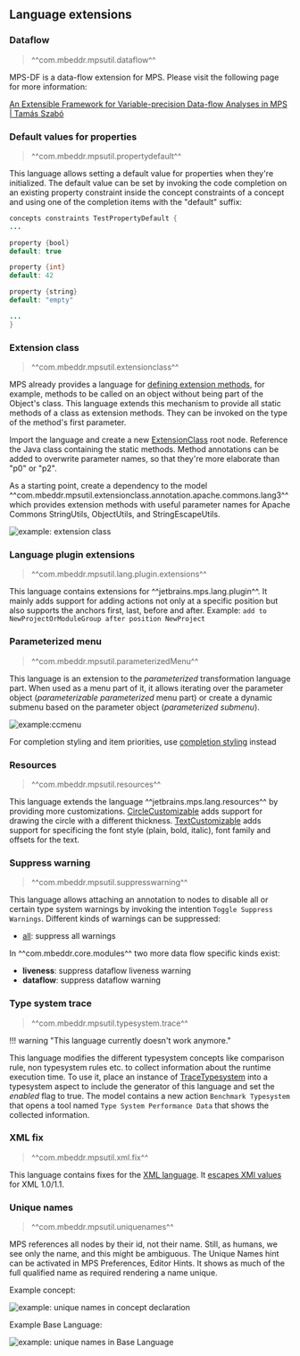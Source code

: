 ## Language extensions

### Dataflow

> ^^com.mbeddr.mpsutil.dataflow^^

MPS-DF is a data-flow extension for MPS. Please visit the following page for more information:

[An Extensible Framework for Variable-precision Data-flow Analyses in MPS | Tamás Szabó](https://szabta89.github.io/projects/df.html)

### Default values for properties

> ^^com.mbeddr.mpsutil.propertydefault^^

This language allows setting a default value for properties when they're initialized.
The default value can be set by invoking the code completion on an existing property constraint inside the concept constraints of a concept and using one of the completion items with the "default" suffix:

```java
concepts constraints TestPropertyDefault {
...

property {bool}
default: true

property {int}
default: 42

property {string}
default: "empty"

...
}
```

### Extension class

> ^^com.mbeddr.mpsutil.extensionclass^^

MPS already provides a language for [defining extension methods](https://www.jetbrains.com/help/mps/type-extension-methods.html), for example, methods to be called on an object without being part of the Object's class. This language extends this mechanism to provide all static methods of a class as extension methods. They can be invoked on the type of the method's first parameter.

Import the language and create a new [ExtensionClass](http://127.0.0.1:63320/node?ref=r%3Aea8e2f7a-cc5b-4bf7-a282-46a98c41b7b5%28com.mbeddr.mpsutil.extensionclass.structure%29%2F5712676642252469509) root node. Reference the Java class containing the static methods. Method annotations can be added to overwrite parameter names, so that they're more elaborate than "p0" or "p2".

As a starting point, create a dependency to the model ^^com.mbeddr.mpsutil.extensionclass.annotation.apache.commons.lang3^^ which provides extension methods with useful parameter names for Apache Commons StringUtils, ObjectUtils, and StringEscapeUtils.

![example: extension class](extensionclass_example.png)

### Language plugin extensions

> ^^com.mbeddr.mpsutil.lang.plugin.extensions^^

This language contains extensions for ^^jetbrains.mps.lang.plugin^^. It mainly adds support for adding actions not only at a specific position but also supports the anchors first, last, before and after. Example:
`add to NewProjectOrModuleGroup after position NewProject`


### Parameterized menu

> ^^com.mbeddr.mpsutil.parameterizedMenu^^

This language is an extension to the *parameterized* transformation language part. When used as a menu part of it, it allows
iterating over the parameter object (*parameterizable parameterized* menu part) or create a dynamic submenu based on
the parameter object (*parameterized submenu*).

![example:ccmenu](ccmenu_example.png)

For completion styling and item priorities, use [completion styling](https://blog.jetbrains.com/mps/2019/04/jetbrains-mps\-2019-1-custom-style-for-completion-menu-static-methods-in-baselanguage-custom-ui-themes-and-more/#Custom_style_and_priority_of_completion_items_Client_Sponsored) instead

### Resources

> ^^com.mbeddr.mpsutil.resources^^

This language extends the language ^^jetbrains.mps.lang.resources^^ by providing more customizations. [CircleCustomizable](http://127.0.0.1:63320/node?ref=r%3A3a350e23-1ecf-4b26-b501-4772d34dff84%28com.mbeddr.mpsutil.resources.structure%29%2F8062515945409215260) adds support for drawing the circle with a different thickness. [TextCustomizable](http://127.0.0.1:63320/node?ref=r%3A3a350e23-1ecf-4b26-b501-4772d34dff84%28com.mbeddr.mpsutil.resources.structure%29%2F4984484659274609509) adds support for specificing the font style (plain, bold, italic), font family and offsets for the text.


### Suppress warning

> ^^com.mbeddr.mpsutil.suppresswarning^^

This language allows attaching an annotation to nodes to disable all or certain type system warnings by invoking the intention `Toggle Suppress Warnings`. Different kinds of warnings can be suppressed:

- [all](http://127.0.0.1:63320/node?ref=r%3Ad5deda81-7a35-4c2b-bda1-1fdc1db99e3b%28com.mbeddr.mpsutil.suppresswarning.structure%29%2F9116320848000879251): suppress all warnings

In ^^com.mbeddr.core.modules^^ two more data flow specific kinds exist:

- **liveness**: suppress dataflow liveness warning
- **dataflow**: suppress dataflow warning

### Type system trace

> ^^com.mbeddr.mpsutil.typesystem.trace^^

!!! warning "This language currently doesn't work anymore."

This language modifies the different typesystem concepts like comparison rule, non typesystem rules etc. to collect information about the runtime execution time. To use it, place an instance of [TraceTypesystem](http://127.0.0.1:63320/node?ref=2e589a6f-51c3-423f-8ea2-0d769a5cc288%2Fr%3Ac1f6b4a3-d5ba-4a16-9105-fec55e3ea263%28com.mbeddr.mpsutil.typsystem.trace%2Fcom.mbeddr.mpsutil.typsystem.trace.structure%29%2F5632795803933258786) into a typesystem aspect to include the generator of this language and set the *enabled* flag to true. The model contains a new action `Benchmark Typesystem` that opens a tool named `Type System Performance Data` that shows the collected information.

### XML fix

> ^^com.mbeddr.mpsutil.xml.fix^^

This language contains fixes for the [XML language](https://www.jetbrains.com/help/mps/xml-language.html). It [escapes XMl values](https://commons.apache.org/proper/commons-lang/javadocs/api-3.3/org/apache/commons/lang3/StringEscapeUtils.html#escapeXml10(java.lang.String)) for XML 1.0/1.1.

### Unique names

> ^^com.mbeddr.mpsutil.uniquenames^^

MPS references all nodes by their id, not their name. Still, as humans, we see only the name, and this might be ambiguous. The Unique Names hint can be activated in MPS Preferences, Editor Hints. It shows as much of the full qualified name as required rendering a name unique.

Example concept:

![example: unique names in concept declaration](uniquenames_concept_plain.png)

Example Base Language:

![example: unique names in Base Language](uniquenames_class_unique.png)


